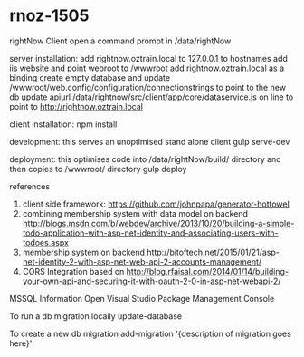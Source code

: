 # rnoz-1505
rightNow Client
open a command prompt in /data/rightNow

server installation:
add rightnow.oztrain.local to 127.0.0.1 to hostnames
add iis website and point webroot to /wwwroot
add rightnow.oztrain.local as a binding
create empty database and update /wwwroot/web.config/configuration/connectionstrings to point to the new db
update apiurl /data/rightnow/src/client/app/core/dataservice.js on line to point to http://rightnow.oztrain.local

client installation:
npm install

development: this serves an unoptimised stand alone client
gulp serve-dev

deployment: this optimises code into /data/rightNow/build/ directory and then copies to /wwwroot/ directory
gulp deploy

references
1. client side framework:
https://github.com/johnpapa/generator-hottowel
2. combining membership system with data model on backend
http://blogs.msdn.com/b/webdev/archive/2013/10/20/building-a-simple-todo-application-with-asp-net-identity-and-associating-users-with-todoes.aspx
3. membership system on backend
http://bitoftech.net/2015/01/21/asp-net-identity-2-with-asp-net-web-api-2-accounts-management/
4. CORS Integration based on
http://blog.rfaisal.com/2014/01/14/building-your-own-api-and-securing-it-with-oauth-2-0-in-asp-net-webapi-2/

MSSQL Information
Open Visual Studio Package Management Console

To run a db migration locally
update-database

To create a new db migration
add-migration '{description of migration goes here}'
